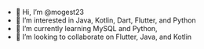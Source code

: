 - 👋 Hi, I’m @mogest23
- 👀 I’m interested in Java, Kotlin, Dart, Flutter, and Python 
- 🌱 I’m currently learning MySQL and Python,
- 💞️ I’m looking to collaborate on Flutter, Java, and Kotlin

<!---
mogest23/mogest23 is a ✨ special ✨ repository because its `README.md` (this file) appears on your GitHub profile.
You can click the Preview link to take a look at your changes.
--->
